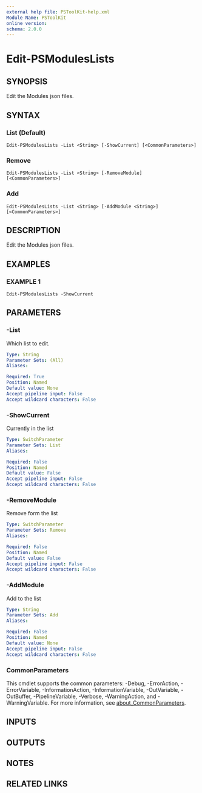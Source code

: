 ```yaml
---
external help file: PSToolKit-help.xml
Module Name: PSToolKit
online version:
schema: 2.0.0
---
```


# Edit-PSModulesLists

## SYNOPSIS
Edit the Modules json files.

## SYNTAX

### List (Default)
```
Edit-PSModulesLists -List <String> [-ShowCurrent] [<CommonParameters>]
```

### Remove
```
Edit-PSModulesLists -List <String> [-RemoveModule] [<CommonParameters>]
```

### Add
```
Edit-PSModulesLists -List <String> [-AddModule <String>] [<CommonParameters>]
```

## DESCRIPTION
Edit the Modules json files.

## EXAMPLES

### EXAMPLE 1
```
Edit-PSModulesLists -ShowCurrent
```

## PARAMETERS

### -List
Which list to edit.

```yaml
Type: String
Parameter Sets: (All)
Aliases:

Required: True
Position: Named
Default value: None
Accept pipeline input: False
Accept wildcard characters: False
```

### -ShowCurrent
Currently in the list

```yaml
Type: SwitchParameter
Parameter Sets: List
Aliases:

Required: False
Position: Named
Default value: False
Accept pipeline input: False
Accept wildcard characters: False
```

### -RemoveModule
Remove form the list

```yaml
Type: SwitchParameter
Parameter Sets: Remove
Aliases:

Required: False
Position: Named
Default value: False
Accept pipeline input: False
Accept wildcard characters: False
```

### -AddModule
Add to the list

```yaml
Type: String
Parameter Sets: Add
Aliases:

Required: False
Position: Named
Default value: None
Accept pipeline input: False
Accept wildcard characters: False
```

### CommonParameters
This cmdlet supports the common parameters: -Debug, -ErrorAction, -ErrorVariable, -InformationAction, -InformationVariable, -OutVariable, -OutBuffer, -PipelineVariable, -Verbose, -WarningAction, and -WarningVariable. For more information, see [about_CommonParameters](http://go.microsoft.com/fwlink/?LinkID=113216).

## INPUTS

## OUTPUTS

## NOTES

## RELATED LINKS
